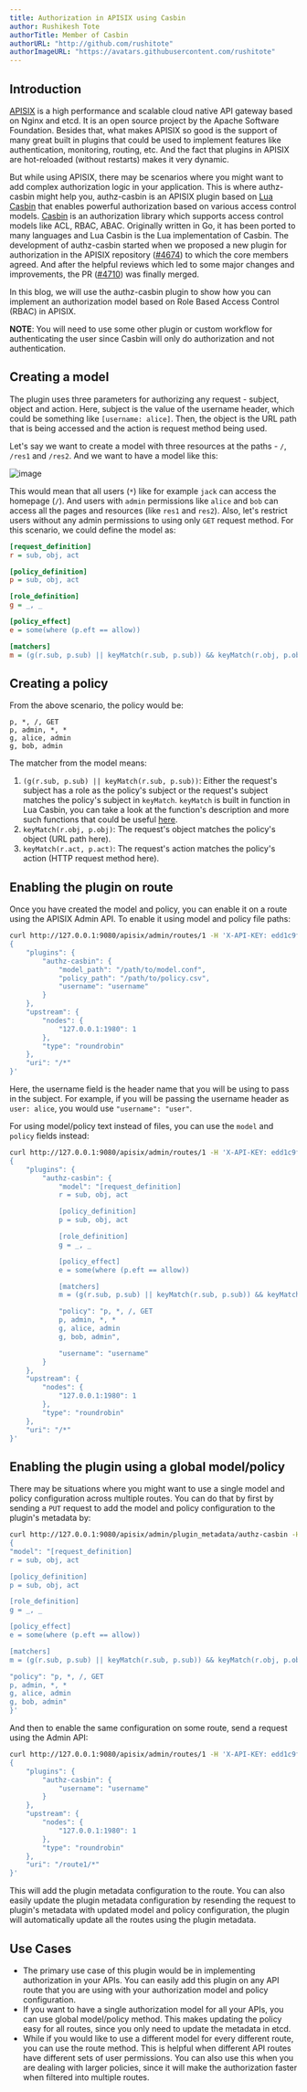 ```yaml
---
title: Authorization in APISIX using Casbin
author: Rushikesh Tote
authorTitle: Member of Casbin
authorURL: "http://github.com/rushitote"
authorImageURL: "https://avatars.githubusercontent.com/rushitote"
---
```


## Introduction

[APISIX](https://apisix.apache.org/) is a high performance and scalable cloud native API gateway based on Nginx and etcd. It is an open source project by the Apache Software Foundation. Besides that, what makes APISIX so good is the support of many great built in plugins that could be used to implement features like authentication, monitoring, routing, etc. And the fact that plugins in APISIX are hot-reloaded (without restarts) makes it very dynamic.

But while using APISIX, there may be scenarios where you might want to add complex authorization logic in your application. This is where authz-casbin might help you, authz-casbin is an APISIX plugin based on [Lua Casbin](https://github.com/casbin/lua-casbin/) that enables powerful authorization based on various access control models. [Casbin](/) is an authorization library which supports access control models like ACL, RBAC, ABAC. Originally written in Go, it has been ported to many languages and Lua Casbin is the Lua implementation of Casbin. The development of authz-casbin started when we proposed a new plugin for authorization in the APISIX repository ([#4674](https://github.com/apache/apisix/issues/4674)) to which the core members agreed. And after the helpful reviews which led to some major changes and improvements, the PR ([#4710](https://github.com/apache/apisix/pull/4710)) was finally merged. 

In this blog, we will use the authz-casbin plugin to show how you can implement an authorization model based on Role Based Access Control (RBAC) in APISIX.

**NOTE**: You will need to use some other plugin or custom workflow for authenticating the user since Casbin will only do authorization and not authentication.

## Creating a model

The plugin uses three parameters for authorizing any request - subject, object and action. Here, subject is the value of  the username header, which could be something like `[username: alice]`. Then, the object is the URL path that is being accessed and the action is request method being used.

Let's say we want to create a model with three resources at the paths - `/`, `/res1` and `/res2`. And we want to have a model like this:

![image](/img/blog/model.png)

This would mean that all users (`*`) like for example `jack` can access the homepage (`/`). And users with `admin` permissions like `alice` and `bob` can access all the pages and resources (like `res1` and `res2`). Also, let's restrict users without any admin permissions to using only `GET` request method. For this scenario, we could define the model as:

```ini
[request_definition]
r = sub, obj, act

[policy_definition]
p = sub, obj, act

[role_definition]
g = _, _

[policy_effect]
e = some(where (p.eft == allow))

[matchers]
m = (g(r.sub, p.sub) || keyMatch(r.sub, p.sub)) && keyMatch(r.obj, p.obj) && keyMatch(r.act, p.act)
```

## Creating a policy

From the above scenario, the policy would be:

```csv
p, *, /, GET
p, admin, *, *
g, alice, admin
g, bob, admin
```

The matcher from the model means:

1. `(g(r.sub, p.sub) || keyMatch(r.sub, p.sub))`: Either the request's subject has a role as the policy's subject or the request's subject matches the policy's subject in `keyMatch`. `keyMatch` is built in function in Lua Casbin, you can take a look at the function's description and more such functions that could be useful [here](https://github.com/casbin/lua-casbin/blob/master/src/util/BuiltInFunctions.lua).
2. `keyMatch(r.obj, p.obj)`: The request's object matches the policy's object (URL path here).
3. `keyMatch(r.act, p.act)`: The request's action matches the policy's action (HTTP request method here).

## Enabling the plugin on route

Once you have created the model and policy, you can enable it on a route using the APISIX Admin API. To enable it using model and policy file paths:

```sh
curl http://127.0.0.1:9080/apisix/admin/routes/1 -H 'X-API-KEY: edd1c9f034335f136f87ad84b625c8f1' -X PUT -d '
{
    "plugins": {
        "authz-casbin": {
            "model_path": "/path/to/model.conf",
            "policy_path": "/path/to/policy.csv",
            "username": "username"
        }
    },
    "upstream": {
        "nodes": {
            "127.0.0.1:1980": 1
        },
        "type": "roundrobin"
    },
    "uri": "/*"
}'
```

Here, the username field is the header name that you will be using to pass in the subject. For example, if you will be passing the username header as `user: alice`, you would use `"username": "user"`.

For using model/policy text instead of files, you can use the `model` and `policy` fields instead:

```sh
curl http://127.0.0.1:9080/apisix/admin/routes/1 -H 'X-API-KEY: edd1c9f034335f136f87ad84b625c8f1' -X PUT -d '
{
    "plugins": {
        "authz-casbin": {
            "model": "[request_definition]
            r = sub, obj, act

            [policy_definition]
            p = sub, obj, act

            [role_definition]
            g = _, _

            [policy_effect]
            e = some(where (p.eft == allow))

            [matchers]
            m = (g(r.sub, p.sub) || keyMatch(r.sub, p.sub)) && keyMatch(r.obj, p.obj) && keyMatch(r.act, p.act)",

            "policy": "p, *, /, GET
            p, admin, *, *
            g, alice, admin
            g, bob, admin",

            "username": "username"
        }
    },
    "upstream": {
        "nodes": {
            "127.0.0.1:1980": 1
        },
        "type": "roundrobin"
    },
    "uri": "/*"
}'
```

## Enabling the plugin using a global model/policy

There may be situations where you might want to use a single model and policy configuration across multiple routes. You can do that by first by sending a `PUT` request to add the model and policy configuration to the plugin's metadata by:

```sh
curl http://127.0.0.1:9080/apisix/admin/plugin_metadata/authz-casbin -H 'X-API-KEY: edd1c9f034335f136f87ad84b625c8f1' -i -X PUT -d '
{
"model": "[request_definition]
r = sub, obj, act

[policy_definition]
p = sub, obj, act

[role_definition]
g = _, _

[policy_effect]
e = some(where (p.eft == allow))

[matchers]
m = (g(r.sub, p.sub) || keyMatch(r.sub, p.sub)) && keyMatch(r.obj, p.obj) && keyMatch(r.act, p.act)",

"policy": "p, *, /, GET
p, admin, *, *
g, alice, admin
g, bob, admin"
}'
```

And then to enable the same configuration on some route, send a request using the Admin API:

```sh
curl http://127.0.0.1:9080/apisix/admin/routes/1 -H 'X-API-KEY: edd1c9f034335f136f87ad84b625c8f1' -X PUT -d '
{
    "plugins": {
        "authz-casbin": {
            "username": "username"
        }
    },
    "upstream": {
        "nodes": {
            "127.0.0.1:1980": 1
        },
        "type": "roundrobin"
    },
    "uri": "/route1/*"
}'
```

This will add the plugin metadata configuration to the route. You can also easily update the plugin metadata configuration by resending the request to plugin's metadata with updated model and policy configuration, the plugin will automatically update all the routes using the plugin metadata. 

## Use Cases

- The primary use case of this plugin would be in implementing authorization in your APIs. You can easily add this plugin on any API route that you are using with your authorization model and policy configuration. 
- If you want to have a single authorization model for all your APIs, you can use global model/policy method. This makes updating the policy easy for all routes, since you only need to update the metadata in etcd.
- While if you would like to use a different model for every different route, you can use the route method. This is helpful when different API routes have different sets of user permissions. You can also use this when you are dealing with larger policies, since it will make the authorization faster when filtered into multiple routes.
